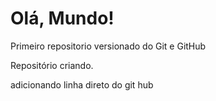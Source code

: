 # Olá, Mundo!
 Primeiro repositorio versionado do Git e GitHub

Repositório criando.

adicionando linha direto do git hub

